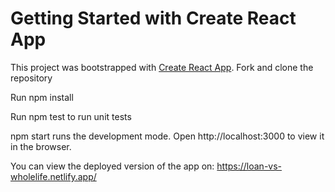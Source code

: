 # Getting Started with Create React App

This project was bootstrapped with [Create React App](https://github.com/facebook/create-react-app).
Fork and clone the repository

Run npm install

Run npm test to run unit tests

npm start runs the development mode. Open http://localhost:3000 to view it in the browser. 

You can view the deployed version of the app on: https://loan-vs-wholelife.netlify.app/






